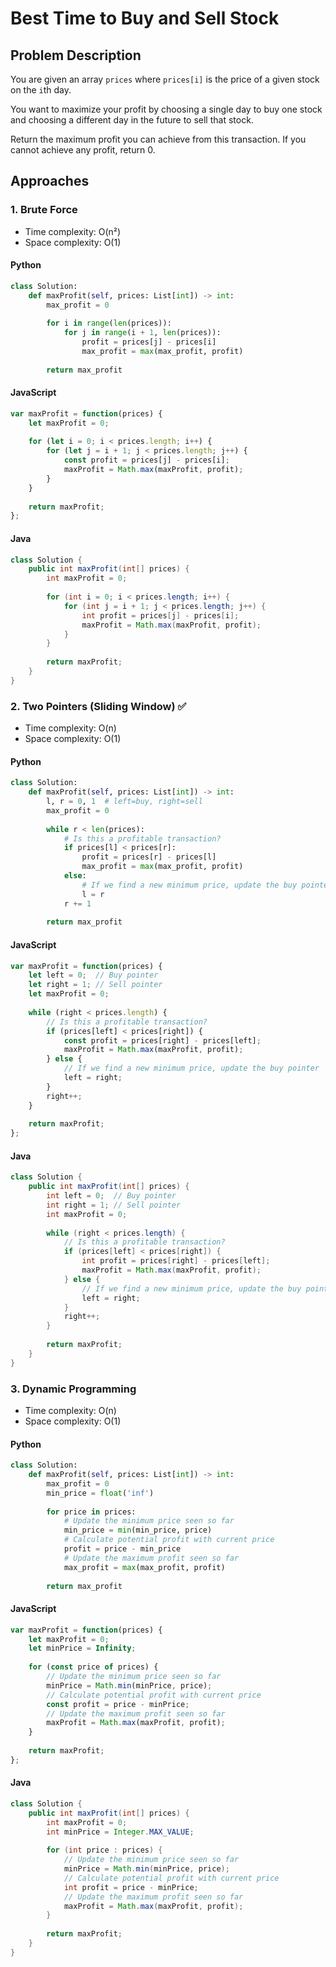 # Best Time to Buy and Sell Stock

## Problem Description
You are given an array `prices` where `prices[i]` is the price of a given stock on the `i`th day.

You want to maximize your profit by choosing a single day to buy one stock and choosing a different day in the future to sell that stock.

Return the maximum profit you can achieve from this transaction. If you cannot achieve any profit, return 0.

## Approaches

### 1. Brute Force
* Time complexity: O(n²)
* Space complexity: O(1)

#### Python
```python
class Solution:
    def maxProfit(self, prices: List[int]) -> int:
        max_profit = 0
        
        for i in range(len(prices)):
            for j in range(i + 1, len(prices)):
                profit = prices[j] - prices[i]
                max_profit = max(max_profit, profit)
                
        return max_profit
```

#### JavaScript
```javascript
var maxProfit = function(prices) {
    let maxProfit = 0;
    
    for (let i = 0; i < prices.length; i++) {
        for (let j = i + 1; j < prices.length; j++) {
            const profit = prices[j] - prices[i];
            maxProfit = Math.max(maxProfit, profit);
        }
    }
    
    return maxProfit;
};
```

#### Java
```java
class Solution {
    public int maxProfit(int[] prices) {
        int maxProfit = 0;
        
        for (int i = 0; i < prices.length; i++) {
            for (int j = i + 1; j < prices.length; j++) {
                int profit = prices[j] - prices[i];
                maxProfit = Math.max(maxProfit, profit);
            }
        }
        
        return maxProfit;
    }
}
```

### 2. Two Pointers (Sliding Window) ✅
* Time complexity: O(n)
* Space complexity: O(1)

#### Python
```python
class Solution:
    def maxProfit(self, prices: List[int]) -> int:
        l, r = 0, 1  # left=buy, right=sell
        max_profit = 0
        
        while r < len(prices):
            # Is this a profitable transaction?
            if prices[l] < prices[r]:
                profit = prices[r] - prices[l]
                max_profit = max(max_profit, profit)
            else:
                # If we find a new minimum price, update the buy pointer
                l = r
            r += 1
            
        return max_profit
```

#### JavaScript
```javascript
var maxProfit = function(prices) {
    let left = 0;  // Buy pointer
    let right = 1; // Sell pointer
    let maxProfit = 0;
    
    while (right < prices.length) {
        // Is this a profitable transaction?
        if (prices[left] < prices[right]) {
            const profit = prices[right] - prices[left];
            maxProfit = Math.max(maxProfit, profit);
        } else {
            // If we find a new minimum price, update the buy pointer
            left = right;
        }
        right++;
    }
    
    return maxProfit;
};
```

#### Java
```java
class Solution {
    public int maxProfit(int[] prices) {
        int left = 0;  // Buy pointer
        int right = 1; // Sell pointer
        int maxProfit = 0;
        
        while (right < prices.length) {
            // Is this a profitable transaction?
            if (prices[left] < prices[right]) {
                int profit = prices[right] - prices[left];
                maxProfit = Math.max(maxProfit, profit);
            } else {
                // If we find a new minimum price, update the buy pointer
                left = right;
            }
            right++;
        }
        
        return maxProfit;
    }
}
```

### 3. Dynamic Programming
* Time complexity: O(n)
* Space complexity: O(1)

#### Python
```python
class Solution:
    def maxProfit(self, prices: List[int]) -> int:
        max_profit = 0
        min_price = float('inf')
        
        for price in prices:
            # Update the minimum price seen so far
            min_price = min(min_price, price)
            # Calculate potential profit with current price
            profit = price - min_price
            # Update the maximum profit seen so far
            max_profit = max(max_profit, profit)
            
        return max_profit
```

#### JavaScript
```javascript
var maxProfit = function(prices) {
    let maxProfit = 0;
    let minPrice = Infinity;
    
    for (const price of prices) {
        // Update the minimum price seen so far
        minPrice = Math.min(minPrice, price);
        // Calculate potential profit with current price
        const profit = price - minPrice;
        // Update the maximum profit seen so far
        maxProfit = Math.max(maxProfit, profit);
    }
    
    return maxProfit;
};
```

#### Java
```java
class Solution {
    public int maxProfit(int[] prices) {
        int maxProfit = 0;
        int minPrice = Integer.MAX_VALUE;
        
        for (int price : prices) {
            // Update the minimum price seen so far
            minPrice = Math.min(minPrice, price);
            // Calculate potential profit with current price
            int profit = price - minPrice;
            // Update the maximum profit seen so far
            maxProfit = Math.max(maxProfit, profit);
        }
        
        return maxProfit;
    }
}
```
